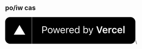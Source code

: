 ## po/iw cas


[![Powered by Vercel](https://raw.githubusercontent.com/poiw-org/cas/master/public/assets/powered-by-vercel.svg)](https://vercel.com/?utm_source=poiw-org&utm_campaign=oss)\
